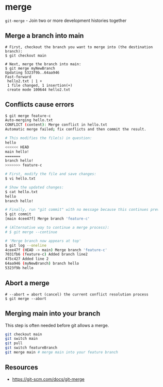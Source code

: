 # merge

`git-merge` - Join two or more development histories together

## Merge a branch into main
```
# First, checkout the branch you want to merge into (the destination branch):
$ git checkout main

# Next, merge the branch into main:
$ git merge myNewBranch
Updating 5323f9b..64aa946
Fast-forward
 hello2.txt | 1 +
 1 file changed, 1 insertion(+)
 create mode 100644 hello2.txt
```

## Conflicts cause errors
```bash
$ git merge feature-c
Auto-merging hello.txt
CONFLICT (content): Merge conflict in hello.txt
Automatic merge failed; fix conflicts and then commit the result.

# This modifies the file(s) in question:
hello
<<<<<< HEAD
main hello!
=======
branch hello!
>>>>>>> feature-c

# First, modify the file and save changes:
$ vi hello.txt

# Show the updated changes:
$ cat hello.txt
hello
branch hello!

# Finally, run "git commit" with no message because this continues previous operation:
$ git commit
[main 4cee47f] Merge branch 'feature-c'

# (Alternative way to continue a merge process):
# $ git merge --continue

# 'Merge branch now appears at top'
$ git log --oneline
4cee47f (HEAD -> main) Merge branch 'feature-c'
7031fb6 (feature-c) Added branch line2
475c427 Added line 2
64aa946 (myNewBranch) branch hello
5323f9b hello
```

## Abort a merge
```
# --abort = abort (cancel) the current conflict resolution process
$ git merge --abort
```

## Merging main into your branch
This step is often needed before git allows a merge.

```bash
git checkout main
git switch main
git pull
git switch featureBranch
git merge main # merge main into your feature branch
```

## Resources
- https://git-scm.com/docs/git-merge
